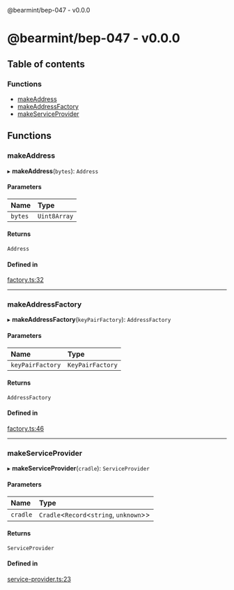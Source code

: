 @bearmint/bep-047 - v0.0.0

# @bearmint/bep-047 - v0.0.0

## Table of contents

### Functions

- [makeAddress](README.md#makeaddress)
- [makeAddressFactory](README.md#makeaddressfactory)
- [makeServiceProvider](README.md#makeserviceprovider)

## Functions

### makeAddress

▸ **makeAddress**(`bytes`): `Address`

#### Parameters

| Name | Type |
| :------ | :------ |
| `bytes` | `Uint8Array` |

#### Returns

`Address`

#### Defined in

[factory.ts:32](https://github.com/bearmint/bearmint/blob/main/packages/bep-047/source/factory.ts#L32)

___

### makeAddressFactory

▸ **makeAddressFactory**(`keyPairFactory`): `AddressFactory`

#### Parameters

| Name | Type |
| :------ | :------ |
| `keyPairFactory` | `KeyPairFactory` |

#### Returns

`AddressFactory`

#### Defined in

[factory.ts:46](https://github.com/bearmint/bearmint/blob/main/packages/bep-047/source/factory.ts#L46)

___

### makeServiceProvider

▸ **makeServiceProvider**(`cradle`): `ServiceProvider`

#### Parameters

| Name | Type |
| :------ | :------ |
| `cradle` | `Cradle`<`Record`<`string`, `unknown`\>\> |

#### Returns

`ServiceProvider`

#### Defined in

[service-provider.ts:23](https://github.com/bearmint/bearmint/blob/main/packages/bep-047/source/service-provider.ts#L23)
